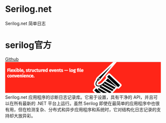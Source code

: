 # Serilog.net
Serilog.net 简单日志

# serilog官方
   [Github](https://github.com/serilog/serilog) 
   ![image](https://github.com/Justin1107-good/Serilog.net/blob/cb7bcab196966b6e70f26917492492c84778b17d/11.png)
 Serilog.net 应用程序的诊断日志记录库。它易于设置，具有干净的 API，并且可以在所有最新的 .NET 平台上运行。虽然 Serilog 即使在最简单的应用程序中也很有用，但在检测复杂、分布式和异步应用程序和系统时，它对结构化日志记录的支持却大放异彩。
 
